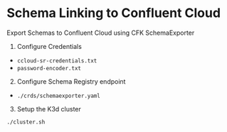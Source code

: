 # Schema Linking to Confluent Cloud

Export Schemas to Confluent Cloud using CFK SchemaExporter

1. Configure Credentials

- `ccloud-sr-credentials.txt`
- `password-encoder.txt`

2. Configure Schema Registry endpoint

- `./crds/schemaexporter.yaml`

3. Setup the K3d cluster

```sh
./cluster.sh
```
